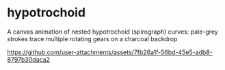 # hypotrochoid
A canvas animation of nested hypotrochoid (spirograph) curves: pale-grey strokes trace multiple rotating gears on a charcoal backdrop

https://github.com/user-attachments/assets/7fb26a1f-56bd-45e5-adb8-8797b30daca2

